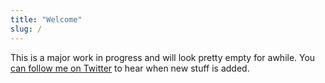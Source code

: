 ```yaml
---
title: "Welcome"
slug: /
---
```


This is a major work in progress and will look pretty empty for awhile. You [can follow me on Twitter](https://twitter.com/sawyerh) to hear when new stuff is added.
